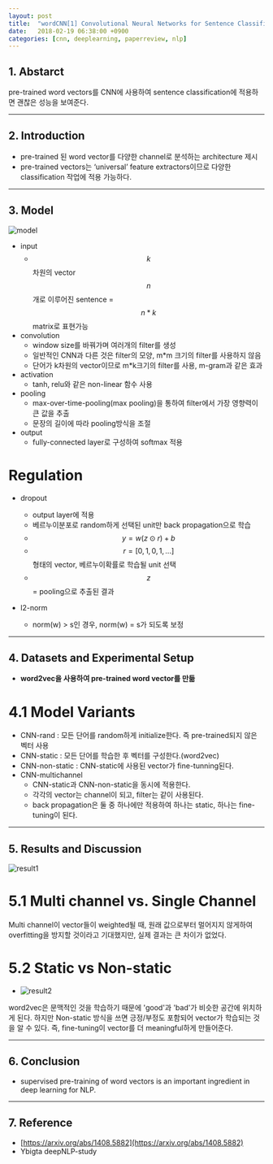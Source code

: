 ```yaml
---
layout: post
title:  "wordCNN[1] Convolutional Neural Networks for Sentence Classification(2014) - Review"
date:   2018-02-19 06:38:00 +0900
categories: [cnn, deeplearning, paperreview, nlp]
---
```


## 1. Abstarct
pre-trained word vectors를 CNN에 사용하여 sentence classification에 적용하면 괜찮은 성능을 보여준다.

-----

## 2. Introduction
- pre-trained 된 word vector를 다양한 channel로 분석하는 architecture 제시
- pre-trained vectors는 ‘universal’ feature extractors이므로 다양한 classification 작업에 적용 가능하다.

-----

## 3. Model
![model](https://files.slack.com/files-pri/T1J7SCHU7-F9C1PKQ31/a1.png?pub_secret=19799297c5)
- input 
    - $$k$$차원의 vector $$n$$개로 이루어진 sentence  = $$n*k$$ matrix로 표현가능
- convolution 
    - window size를 바꿔가며 여러개의 filter를 생성 
    - 일반적인 CNN과 다른 것은 filter의 모양, m*m 크기의 filter를 사용하지 않음
    - 단어가 k차원의 vector이므로 m*k크기의 filter를 사용, m-gram과 같은 효과
- activation 
    - tanh, relu와 같은 non-linear 함수 사용
- pooling 
    - max-over-time-pooling(max pooling)을 통하여 filter에서 가장 영향력이 큰 값을 추출
    - 문장의 길이에 따라 pooling방식을 조절
- output 
    - fully-connected layer로 구성하여 softmax 적용

# Regulation
- dropout
    - output layer에 적용 
    - 베르누이분포로 random하게 선택된 unit만 back propagation으로 학습
    - $$y = w( z \odot r ) + b$$
    - $$r = [0,1,0,1, ...]$$ 형태의 vector, 베르누이확률로 학습될 unit 선택
    - $$z$$ = pooling으로 추출된 결과

- l2-norm
    - norm(w) > s인 경우, norm(w) = s가 되도록 보정
    
 -----   

## 4. Datasets and Experimental Setup
- **word2vec을 사용하여 pre-trained word vector를 만듦**


# 4.1 Model Variants
- CNN-rand : 모든 단어를 random하게 initialize한다. 즉 pre-trained되지 않은 벡터 사용
- CNN-static : 모든 단어를 학습한 후 벡터를 구성한다.(word2vec)
- CNN-non-static : CNN-static에 사용된 vector가 fine-tunning된다.
- CNN-multichannel 
    - CNN-static과 CNN-non-static을 동시에 적용한다. 
    - 각각의 vector는 channel이 되고, filter는 같이 사용된다.
    - back propagation은 둘 중 하나에만 적용하여 하나는 static, 하나는 fine-tuning이 된다. 

-----

## 5. Results and Discussion
![result1](https://files.slack.com/files-pri/T1J7SCHU7-F9B3SGLMB/e1.png?pub_secret=f7f36dc250)

# 5.1 Multi channel vs. Single Channel
Multi channel이 vector들이 weighted될 때, 원래 값으로부터 멀어지지 않게하여 overfitting을 방지할 것이라고 기대했지만, 실제 결과는 큰 차이가 없었다.

# 5.2 Static vs Non-static 
- ![result2](https://files.slack.com/files-pri/T1J7SCHU7-F9AAKDDC0/e2.png?pub_secret=dcf51e8902)

word2vec은 문맥적인 것을 학습하기 때문에 'good'과 'bad'가 비슷한 공간에 위치하게 된다. 하지만 Non-static 방식을 쓰면 긍정/부정도 포함되어 vector가 학습되는 것을 알 수 있다. 즉, fine-tuning이 vector를 더 meaningful하게 만들어준다.

-----

## 6. Conclusion
- supervised pre-training of word vectors is an important ingredient in deep learning for NLP. 

-----

## 7. Reference
- [https://arxiv.org/abs/1408.5882](https://arxiv.org/abs/1408.5882)
- Ybigta deepNLP-study
